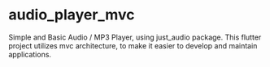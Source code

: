 # audio_player_mvc

Simple and Basic Audio / MP3 Player, using just_audio package.
This flutter project utilizes mvc architecture, to make it easier to develop and maintain applications.
